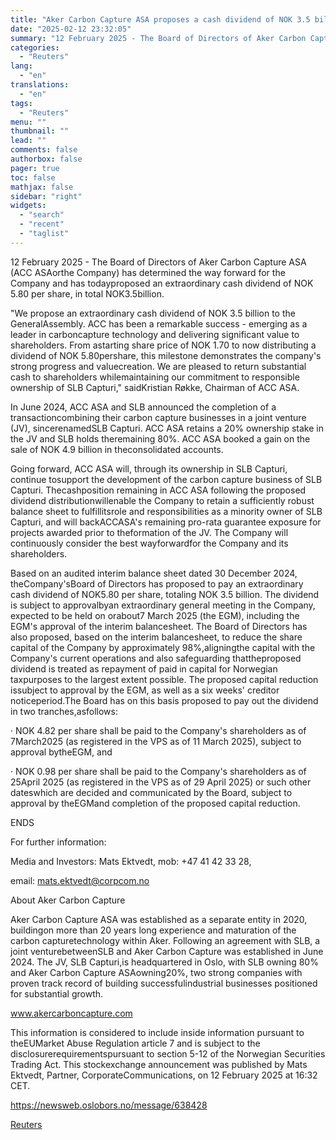```yaml
---
title: "Aker Carbon Capture ASA proposes a cash dividend of NOK 3.5 billion"
date: "2025-02-12 23:32:05"
summary: "12 February 2025 - The Board of Directors of Aker Carbon Capture ASA (ACC ASAorthe Company) has determined the way forward for the Company and has todayproposed an extraordinary cash dividend of NOK 5.80 per share, in total NOK3.5billion.\"We propose an extraordinary cash dividend of NOK 3.5 billion to the..."
categories:
  - "Reuters"
lang:
  - "en"
translations:
  - "en"
tags:
  - "Reuters"
menu: ""
thumbnail: ""
lead: ""
comments: false
authorbox: false
pager: true
toc: false
mathjax: false
sidebar: "right"
widgets:
  - "search"
  - "recent"
  - "taglist"
---
```


12 February 2025 - The Board of Directors of Aker Carbon Capture ASA (ACC ASAorthe Company) has determined the way forward for the Company and has todayproposed an extraordinary cash dividend of NOK 5.80 per share, in total NOK3.5billion.

"We propose an extraordinary cash dividend of NOK 3.5 billion to the GeneralAssembly. ACC has been a remarkable success - emerging as a leader in carboncapture technology and delivering significant value to shareholders. From astarting share price of NOK 1.70 to now distributing a dividend of NOK 5.80pershare, this milestone demonstrates the company's strong progress and valuecreation. We are pleased to return substantial cash to shareholders whilemaintaining our commitment to responsible ownership of SLB Capturi," saidKristian Røkke, Chairman of ACC ASA.

In June 2024, ACC ASA and SLB announced the completion of a transactioncombining their carbon capture businesses in a joint venture (JV), sincerenamedSLB Capturi. ACC ASA retains a 20% ownership stake in the JV and SLB holds theremaining 80%. ACC ASA booked a gain on the sale of NOK 4.9 billion in theconsolidated accounts.

Going forward, ACC ASA will, through its ownership in SLB Capturi, continue tosupport the development of the carbon capture business of SLB Capturi. Thecashposition remaining in ACC ASA following the proposed dividend distributionwillenable the Company to retain a sufficiently robust balance sheet to fulfillitsrole and responsibilities as a minority owner of SLB Capturi, and will backACCASA's remaining pro-rata guarantee exposure for projects awarded prior to theformation of the JV. The Company will continuously consider the best wayforwardfor the Company and its shareholders.

Based on an audited interim balance sheet dated 30 December 2024, theCompany'sBoard of Directors has proposed to pay an extraordinary cash dividend of NOK5.80 per share, totaling NOK 3.5 billion. The dividend is subject to approvalbyan extraordinary general meeting in the Company, expected to be held on orabout7 March 2025 (the EGM), including the EGM's approval of the interim balancesheet. The Board of Directors has also proposed, based on the interim balancesheet, to reduce the share capital of the Company by approximately 98%,aligningthe capital with the Company's current operations and also safeguarding thattheproposed dividend is treated as repayment of paid in capital for Norwegian taxpurposes to the largest extent possible. The proposed capital reduction issubject to approval by the EGM, as well as a six weeks' creditor noticeperiod.The Board has on this basis proposed to pay out the dividend in two tranches,asfollows:

· NOK 4.82 per share shall be paid to the Company's shareholders as of 7March2025 (as registered in the VPS as of 11 March 2025), subject to approval bytheEGM, and

· NOK 0.98 per share shall be paid to the Company's shareholders as of 25April 2025 (as registered in the VPS as of 29 April 2025) or such other dateswhich are decided and communicated by the Board, subject to approval by theEGMand completion of the proposed capital reduction.

ENDS

For further information:

Media and Investors: Mats Ektvedt, mob: +47 41 42 33 28,

email: mats.ektvedt@corpcom.no

About Aker Carbon Capture

Aker Carbon Capture ASA was established as a separate entity in 2020, buildingon more than 20 years long experience and maturation of the carbon capturetechnology within Aker. Following an agreement with SLB, a joint venturebetweenSLB and Aker Carbon Capture was established in June 2024. The JV, SLB Capturi,is headquartered in Oslo, with SLB owning 80% and Aker Carbon Capture ASAowning20%, two strong companies with proven track record of building successfulindustrial businesses positioned for substantial growth.

www.akercarboncapture.com

This information is considered to include inside information pursuant to theEUMarket Abuse Regulation article 7 and is subject to the disclosurerequirementspursuant to section 5-12 of the Norwegian Securities Trading Act. This stockexchange announcement was published by Mats Ektvedt, Partner, CorporateCommunications, on 12 February 2025 at 16:32 CET.

https://newsweb.oslobors.no/message/638428

[Reuters](https://www.tradingview.com/news/reuters.com,2025-02-12:newsml_Obi3zHQya:0-aker-carbon-capture-asa-proposes-a-cash-dividend-of-nok-3-5-billion/)
